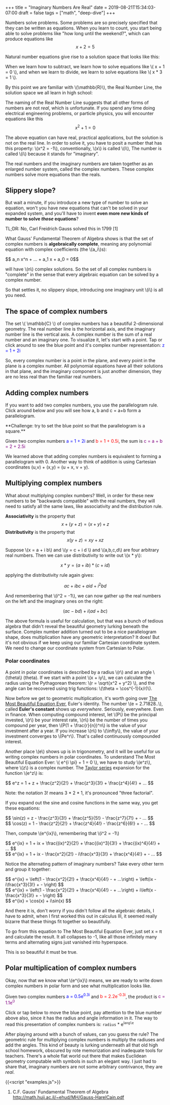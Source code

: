 +++
title = "Imaginary Numbers Are Real"
date = 2019-08-21T15:34:03-07:00
draft = false
tags = ["math", "deep-dive"]
+++
<script src="/js/math-canvas.js"></script>

Numbers solve problems. Some problems are so precisely specified that they can be written as equations. When you learn to count, you start being able to solve problems like "how long until the weekend?", which can produce equations like $$ x + 2 = 5 $$

Natural number equations give rise to a solution space that looks like this:
<canvas class="plot-1d" data-min="0" data-max="8" data-discrete="true"></canvas>

When we learn how to subtract, we learn how to solve equations like \\( x + 1 = 0 \\), and
when we learn to divide, we learn to solve equations like \\( x * 3 = 1 \\).

By this point we are familiar with \\(\mathbb{R}\\), the Real Number Line, the solution space we all learn in high school:

<canvas class="plot-1d" data-min="-3" data-max="3"></canvas>

The naming of the Real Number Line suggests that all other forms of numbers are not _real_, which
is unfortunate. If you spend any time doing electrical engineering problems, or particle physics, you will encounter equations like this $$ x^2 + 1 = 0 $$

The above equation can have real, practical applications, but the solution is not on the real line. In order to solve it, you have to posit a number that has this property: \\(x^2 = -1\\), conventionally, \\(x\\) is called \\(i\\), The number is called \\(i\\) because it stands for "imaginary".

The real numbers and the imaginary numbers are taken together as an enlarged number system, called the complex numbers. These complex numbers solve more equations than the reals.

## Slippery slope?

But wait a minute, if you introduce a new type of number to solve an equation, won't you have new equations that can't be solved in your expanded system, and you'll have to invent **even more new kinds of number to solve _those_ equations**?

TL;DR: No, Carl Freidrich Gauss solved this in 1799 [1]

What Gauss' Fundamental Theorem of Algebra shows is that the set of complex numbers is **algebraically complete**, meaning any polynomial equation with complex coefficients (the \\(a_i\\)s):

<div class="sidescroll">
$$ a_n x^n + ... + a_1 x + a_0 = 0$$
</div>

will have \\(n\\) complex solutions. So the set of all complex numbers is "complete" in the sense that every algebraic equation can be 
solved by a complex number.

So that settles it, no slippery slope, introducing one imaginary unit \\(i\\) is all you need.

## The space of complex numbers

The set \\( \mathbb{C} \\) of complex numbers has a beautiful 2-dimensional geometry. The real number line is the horizontal axis, and the 
imaginary number line is the vertical axis. A complex number is the sum of a real number and an imaginary one. To visualize it, let's
start with a point. Tap or click around to see the blue point and it's 
complex number representation: <span style="color: blue" id="example-z1">z = 1 + 2i</span>
</span>

<canvas id="example-1" class="plot-2d"
        data-min="-3" data-max="3"
        data-point-blue='{"x": 1, "y": 2}'>
</canvas>

So, every complex number is a point in the plane, and every point in the plane is a complex number. All polynomial equations have all their solutions in that plane, and the imaginary component is just another dimension, they are no less real than the familiar real numbers.

## Adding complex numbers
If you want to add two complex numbers, you use the parallelogram rule. Click around below and you will see how a, b and c = a+b form a parallelogram. 

<span id="challenge-1">
**Challenge: try to set the blue point so that the parallelogram is a square.**
</span>

Given two complex numbers 
<span style="color: blue" id="ex-add-blue">a = 1 + 2i</span> and 
<span style="color: red" id="ex-add-red">b = 1 + 0.5i</span>, the sum is 
<span style="color: purple" id="ex-add-purple">c = a + b = 2 + 2.5i</span>
<canvas id="example-add" class="plot-2d"
        data-min="-3" data-max="3"
        data-point-blue='{"x": 1, "y": 2}'
        data-point-red='{"x": 1, "y": 0.5}'
        data-point-purple='{"x": 2, "y": 2.5}'>
</canvas>

We learned above that adding complex numbers is equivalent to forming a parallelogram with 0. Another way to think of addition is using Cartesian coordinates (u,v) + (x,y) = (u + x, v + y).

## Multiplying complex numbers
What about multiplying complex numbers? Well, in order for these new numbers to be "backwards compatible" with the real numbers, they will need to satisfy all the same laws, like associativity and the distribution rule.

**Associativity** is the property that $$ x + (y + z) = (x + y) + z $$
**Distributivity** is the property that $$ x (y + z) = x y + x z $$

Suppose \\(x = a + i b\\) and \\(y = c + i d \\) and \\(a,b,c,d\\) are four arbitrary real numbers. Then we can use distributivity to write out \\(x * y\\):

$$ x * y = (a + i b) * (c + id) $$

applying the distributivity rule again gives:

$$ ac + ibc + aid + i^2 bd$$

And remembering that \\(i^2 = -1\\), we can now gather up the real numbers on the left and the imaginary ones on the right:

$$ (ac - bd) + i(ad + bc)$$

The above formula is useful for calculation, but that was a bunch of tedious algebra that didn't reveal the beautiful geometry lurking beneath the surface. Complex number addition turned out to be a nice parallelogram shape, does multiplication have any geometric interpretation? It does! But it's not obvious if we keep using our familiar Cartesian coordinate system. We need to change our coordinate system from Cartesian to Polar.

### Polar coordinates
A point in polar coordinates is described by a radius \\(r\\) and an angle \\(\theta\\) (theta). If we start with a point \\(x + iy\\), we can calculate the radius using the Pythagorean theorem: \\(r = \sqrt{x^2 + y^2} \\), and the angle can be recovered using trig functions: \\(\theta = \cos^{-1}(x/r)\\).

Now before we get to geometric multiplication, it's worth going over [The Most Beautiful Equation Ever](https://en.wikipedia.org/wiki/Euler%27s_identity), Euler's identity. The number \\(e = 2.71828..\\), called **Euler's constant** shows up _everywhere_. Seriously, everywhere. Even in finance. 
When computing compound interest, let \\(P\\) be the principal invested, \\(r\\) be your interest rate, \\(n\\) be the number of times you compound per year, 
then \\(P(1 + \frac{r}{n})^n\\) is the value of your investment after a year. If you increase \\(n\\) to \\(\infty\\), the value of your investment converges to \\(Pe^r\\). That's called continuously compounded interest.

Another place \\(e\\) shows up is in trigonometry, and it will be useful for us writing complex numbers in polar coordinates. To understand The Most Beautiful Equation Ever: \\( e^{i \pi} + 1 = 0 \\), we have to study \\(e^z\\), where \\(z\\) is a complex number. The [Taylor series](https://en.wikipedia.org/wiki/Taylor+series)
expansion for the function \\(e^z\\) is:

<div class="sidescroll">
$$ e^z = 1 + z + \frac{z^2}{2!} + \frac{z^3}{3!} + \frac{z^4}{4!} + ... $$
</div>

Note: the notation 3! means 3 * 2 * 1, it's pronounced "three factorial".

If you expand out the sine and cosine functions in the same way, you get these equations:

<div class="sidescroll">
$$ \sin(z) = z - \frac{z^3}{3!} + \frac{z^5}{5!} - \frac{z^7}{7!} + - ... $$
</div>

<div class="sidescroll">
$$ \cos(z) = 1 - \frac{z^2}{2!} + \frac{z^4}{4!} - \frac{z^6}{6!} + - ... $$
</div>

Then, compute \\(e^{ix}\\), remembering that \\(i^2 = -1\\)

<div class="sidescroll">
$$ e^{ix} = 1 + ix + \frac{(ix)^2}{2!} + \frac{(ix)^3}{3!} + \frac{(ix)^4}{4!} + ... $$
</div>

<div class="sidescroll">
$$ e^{ix} = 1 + ix - \frac{x^2}{2!} - i\frac{x^3}{3!} + \frac{x^4}{4!} + - ... $$
</div>

Notice the alternating pattern of imaginary numbers? Take every other term and group it together:

<div class="sidescroll">
$$ e^{ix} = \left(1 - \frac{x^2}{2!} + \frac{x^4}{4!} - + ...\right) + \left(ix - i\frac{x^3}{3!} + - \right) $$ 
</div>

<div class="sidescroll">
$$ e^{ix} = \left(1 - \frac{x^2}{2!} + \frac{x^4}{4!} - + ...\right) + i\left(x - \frac{x^3}{3!} + - \right) $$ 
</div>

<div class="sidescroll">
$$ e^{ix} = \cos(x) + i\sin(x) $$
</div>

And there it is, don't worry if you didn't follow all the algebraic details, I have to admit, when I first worked this out in calculus III, it seemed really bizarre that these things fit together so beautifully. 

To go from this equation to The Most Beautiful Equation Ever, just set x = &pi; and calculate the result. It all collapses to -1, like all those infinitely many terms and alternating signs just vanished into hyperspace. 

This is so beautiful it must be true.

## Polar multiplication of complex numbers

Okay, now that we know what \\(e^{ix}\\) means, we are ready to write down complex numbers in polar form and see what multiplication looks like.


Given two complex numbers 
<span style="color: blue" id="px-mult-blue">a = 0.5e<sup>0.3i</sup></span> and 
<span style="color: red" id="px-mult-red">b = 2.2e<sup>-0.3i</sup></span>, the product is
<span style="color: purple" id="px-mult-purple">c = 1.1e<sup>0</sup></span>

Click or tap below to move the blue point, pay attention to the blue number above also, since it has the radius and angle information in it. The way to read this presentation of complex numbers is: `radius` * e<sup>i`angle`</sup>

<canvas id="example-2" class="polar-plot"
        data-rmax="4" 
        data-point-red='{"r": 2.2, "theta": -0.3}'
        data-point-blue='{"r": 0.5, "theta": 0.3}'
        data-point-purple='{"r": 1.1, "theta": 0.0}'
        >
</canvas>

After playing around with a bunch of values, can you guess the rule? The geometric rule for multiplying complex numbers is multiply the radiuses and add the angles. This kind of beauty is lurking underneath all that old high school homework, obscured by rote memorization and inadequate tools for teachers. There's a whole flat world out there that makes Euclidean geometry computable with symbols in such an elegant way. I just had to share that, imaginary numbers are not some arbitrary contrivance, they are _real_.


{{<script "examples.js">}}

<a name="citations"></a>
1. C.F. Gauss' Fundamental Theorem of Algebra http://math.huji.ac.il/~ehud/MH/Gauss-HarelCain.pdf
